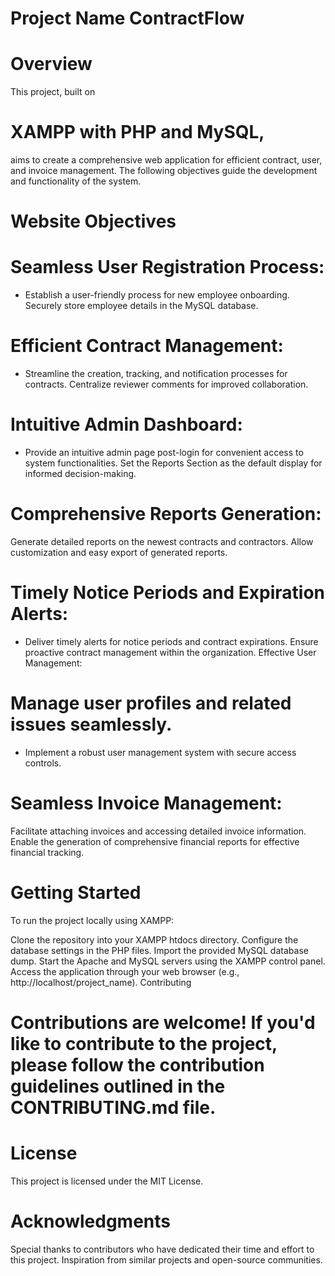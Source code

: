 # Project Name ContractFlow

# Overview
This project, built on 
# XAMPP with PHP and MySQL, 
aims to create a comprehensive web application for efficient contract, user, and invoice management. The following objectives guide the development and functionality of the system.

# Website Objectives
# Seamless User Registration Process:
- Establish a user-friendly process for new employee onboarding. Securely store employee details in the MySQL database.

# Efficient Contract Management:
- Streamline the creation, tracking, and notification processes for contracts. Centralize reviewer comments for improved collaboration.

# Intuitive Admin Dashboard:
- Provide an intuitive admin page post-login for convenient access to system functionalities. Set the Reports Section as the default display for informed decision-making.

# Comprehensive Reports Generation:
Generate detailed reports on the newest contracts and contractors.
Allow customization and easy export of generated reports.

# Timely Notice Periods and Expiration Alerts:
+ Deliver timely alerts for notice periods and contract expirations.
Ensure proactive contract management within the organization.
Effective User Management:

# Manage user profiles and related issues seamlessly.
- Implement a robust user management system with secure access controls.

# Seamless Invoice Management:
Facilitate attaching invoices and accessing detailed invoice information.
Enable the generation of comprehensive financial reports for effective financial tracking.

# Getting Started
To run the project locally using XAMPP:

Clone the repository into your XAMPP htdocs directory.
Configure the database settings in the PHP files.
Import the provided MySQL database dump.
Start the Apache and MySQL servers using the XAMPP control panel.
Access the application through your web browser (e.g., http://localhost/project_name).
Contributing

# Contributions are welcome! If you'd like to contribute to the project, please follow the contribution guidelines outlined in the CONTRIBUTING.md file.

# License
This project is licensed under the MIT License.

# Acknowledgments
Special thanks to contributors who have dedicated their time and effort to this project.
Inspiration from similar projects and open-source communities.



